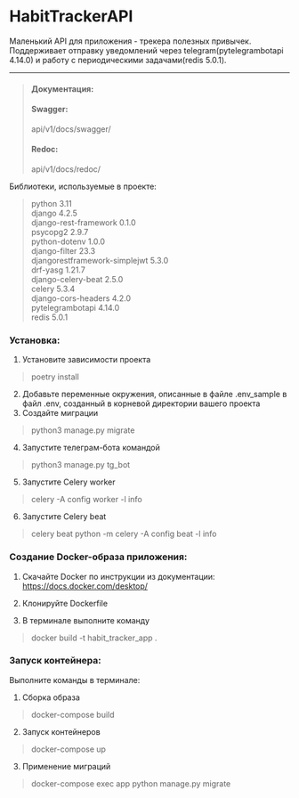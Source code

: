 # HabitTrackerAPI

Маленький API для приложения - трекера полезных привычек.  
Поддерживает отправку уведомлений через telegram(pytelegrambotapi 4.14.0) и работу с периодическими задачами(redis 5.0.1).

****

>#### Документация: 
>
>#### Swagger:  
>api/v1/docs/swagger/  
>
>#### Redoc:
>api/v1/docs/redoc/

Библиотеки, используемые в проекте:
>python 3.11  
>django 4.2.5  
>django-rest-framework 0.1.0  
>psycopg2 2.9.7  
>python-dotenv 1.0.0  
>django-filter 23.3  
>djangorestframework-simplejwt 5.3.0  
>drf-yasg 1.21.7  
>django-celery-beat 2.5.0  
>celery 5.3.4  
>django-cors-headers 4.2.0  
>pytelegrambotapi 4.14.0  
>redis 5.0.1  

### Установка:
1. Установите зависимости проекта
>  poetry install

2. Добавьте переменные окружения, описанные в файле .env_sample в файл .env, созданный в корневой директории вашего проекта
3. Создайте миграции
> python3 manage.py migrate 
4. Запустите телеграм-бота командой
> python3 manage.py tg_bot
5. Запустите Celery worker
> celery -A config  worker -l info
6. Запустите Celery beat
> celery beat python -m celery -A config beat -l info



### Создание Docker-образа приложения: 
1. Скачайте Docker по инструкции из документации:
https://docs.docker.com/desktop/

2. Клонируйте Dockerfile
3. В терминале выполните команду 
>docker build -t habit_tracker_app .

### Запуск контейнера:  

Выполните команды в терминале:

1. Сборка образа
>docker-compose build

2. Запуск контейнеров
>docker-compose up

3. Применение миграций
>docker-compose exec app python manage.py migrate





